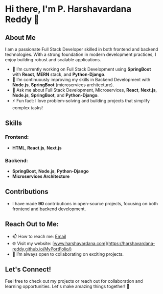 # Hi there, I'm P. Harshavardana Reddy 👋

## About Me
I am a passionate Full Stack Developer skilled in both frontend and backend technologies. With a strong foundation in modern development practices, I enjoy building robust and scalable applications. 

- 🔭 I’m currently working on Full Stack Development using **SpringBoot** with **React**, **MERN** stack, and **Python-Django**.
- 🌱 I’m continuously improving my skills in Backend Development with **Node.js**, **SpringBoot** (microservices architecture).
- 💬 Ask me about Full Stack Development, Microservices, **React**, **Next.js**, **Node.js**, **SpringBoot**, and **Python-Django**.
- ⚡ Fun fact: I love problem-solving and building projects that simplify complex tasks!

## Skills

### Frontend:
- **HTML**, **React.js**, **Next.js**

### Backend:
- **SpringBoot**, **Node.js**, **Python-Django**
- **Microservices Architecture**

## Contributions
- I have made **90** contributions in open-source projects, focusing on both frontend and backend development.

## Reach Out to Me:
- 📫 How to reach me: [Email](mailto:pattiputtoor20050320@gmail.com.com)
- 🌐 Visit my website: [www.harshavardana.com](https://harshavardana-reddy.github.io/MyPortFolio/)
- 🤝 I’m always open to collaborating on exciting projects.

## Let's Connect!
Feel free to check out my projects or reach out for collaboration and learning opportunities. Let's make amazing things together! 🚀

